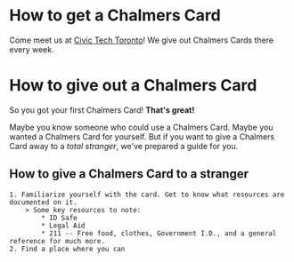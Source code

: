 # How to get a Chalmers Card
Come meet us at [Civic Tech Toronto](https://www.meetup.com/Civic-Tech-Toronto/)! We give out Chalmers Cards there every week. 

# How to give out a Chalmers Card
So you got your first Chalmers Card! **That's great!**

Maybe you know someone who could use a Chalmers Card. Maybe you wanted a Chalmers Card for yourself. But if you want to give a Chalmers Card away to a *total stranger*, we've prepared a guide for you.

## How to give a Chalmers Card to a stranger
    1. Familiarize yourself with the card. Get to know what resources are documented on it. 
        > Some key resources to note:
            * ID Safe
            * Legal Aid
            * 211 -- Free food, clothes, Government I.D., and a general reference for much more.  
    2. Find a place where you can 